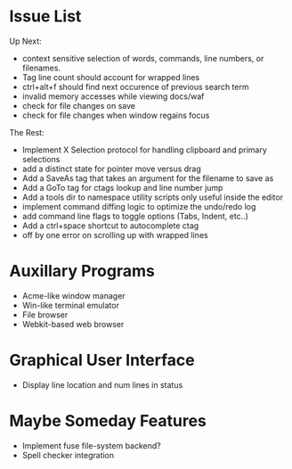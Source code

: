 # Issue List

Up Next:

* context sensitive selection of words, commands, line numbers, or filenames.
* Tag line count should account for wrapped lines
* ctrl+alt+f should find next occurence of previous search term
* invalid memory accesses while viewing docs/waf
* check for file changes on save
* check for file changes when window regains focus

The Rest: 

* Implement X Selection protocol for handling clipboard and primary selections
* add a distinct state for pointer move versus drag
* Add a SaveAs tag that takes an argument for the filename to save as
* Add a GoTo tag for ctags lookup and line number jump
* Add a tools dir to namespace utility scripts only useful inside the editor
* implement command diffing logic to optimize the undo/redo log
* add command line flags to toggle options (Tabs, Indent, etc..)
* Add a ctrl+space shortcut to autocomplete ctag
* off by one error on scrolling up with wrapped lines

# Auxillary Programs

* Acme-like window manager
* Win-like terminal emulator
* File browser
* Webkit-based web browser

# Graphical User Interface

* Display line location and num lines in status

# Maybe Someday Features

* Implement fuse file-system backend?
* Spell checker integration

